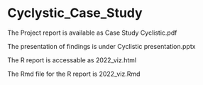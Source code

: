 # Cyclystic_Case_Study

The Project report is available as Case Study Cyclistic.pdf

The presentation of findings is under Cyclistic presentation.pptx

The R report is accessable as 	2022_viz.html

The Rmd file for the R report is 	2022_viz.Rmd